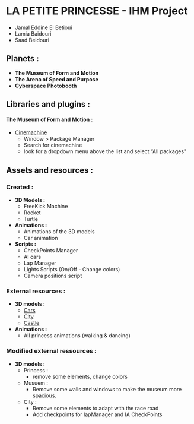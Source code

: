 # LA PETITE PRINCESSE - IHM Project

* Jamal Eddine El Betioui
* Lamia Baidouri
* Saad Beidouri

## Planets : 
* **The Museum of Form and Motion**
* **The Arena of Speed and Purpose**
* **Cyberspace Photobooth** 


## Libraries and plugins : 
#### The Museum of Form and Motion : 
* [Cinemachine](https://unity.com/unity/features/editor/art-and-design/cinemachine) 
    * Window > Package Manager
    * Search for cinemachine
    * look for a dropdown menu above the list and select “All packages"


## Assets and resources : 
### Created : 
* **3D Models :** 
    * FreeKick Machine
    * Rocket  
    * Turtle 
* **Animations :**
    * Animations of the 3D models
    * Car animation
* **Scripts :**
    * CheckPoints Manager
    * AI cars  
    * Lap Manager 
    * Lights Scripts (On/Off - Change colors) 
    * Camera positions script 
### External resources : 
* **3D models :**
    * [Cars](https://assetstore.unity.com/packages/3d/vehicles/land/arcade-free-racing-car-161085) 
    * [City ](https://assetstore.unity.com/packages/3d/environments/urban/city-package-107224)
    * [Castle](https://skfb.ly/BKKG)
* **Animations :**
    * All princess animations (walking & dancing)
### Modified external ressources : 
* **3D models :**
    * Princess : 
        * remove some elements, change colors
    * Musuem : 
        * Remove some walls and windows to make the museum more spacious.
     * City : 
        * Remove some elements to adapt with the race road
        * Add checkpoints for lapManager and IA CheckPoints
